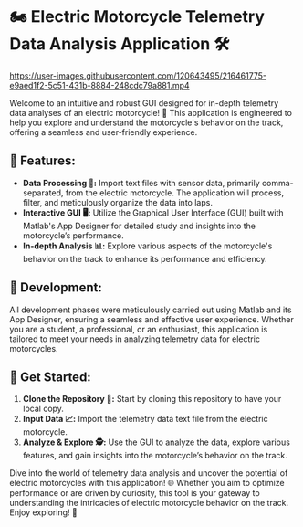 # 🏍 Electric Motorcycle Telemetry Data Analysis Application 🛠

https://user-images.githubusercontent.com/120643495/216461775-e9aed1f2-5c51-431b-8884-248cdc79a881.mp4

Welcome to an intuitive and robust GUI designed for in-depth telemetry data analyses of an electric motorcycle! 🚀 This application is engineered to help you explore and understand the motorcycle's behavior on the track, offering a seamless and user-friendly experience.

## 🌟 Features:
- **Data Processing 🔄:** Import text files with sensor data, primarily comma-separated, from the electric motorcycle. The application will process, filter, and meticulously organize the data into laps.
- **Interactive GUI 🖥️:** Utilize the Graphical User Interface (GUI) built with Matlab's App Designer for detailed study and insights into the motorcycle’s performance.
- **In-depth Analysis 📊:** Explore various aspects of the motorcycle's behavior on the track to enhance its performance and efficiency.

## 🔧 Development:
All development phases were meticulously carried out using Matlab and its App Designer, ensuring a seamless and effective user experience. Whether you are a student, a professional, or an enthusiast, this application is tailored to meet your needs in analyzing telemetry data for electric motorcycles.

## 🚀 Get Started:
1. **Clone the Repository 📂:** Start by cloning this repository to have your local copy.
2. **Input Data 📈:** Import the telemetry data text file from the electric motorcycle.
3. **Analyze & Explore 🕵️:** Use the GUI to analyze the data, explore various features, and gain insights into the motorcycle’s behavior on the track.

Dive into the world of telemetry data analysis and uncover the potential of electric motorcycles with this application! 🌐 Whether you aim to optimize performance or are driven by curiosity, this tool is your gateway to understanding the intricacies of electric motorcycle behavior on the track. Enjoy exploring! 🏁
